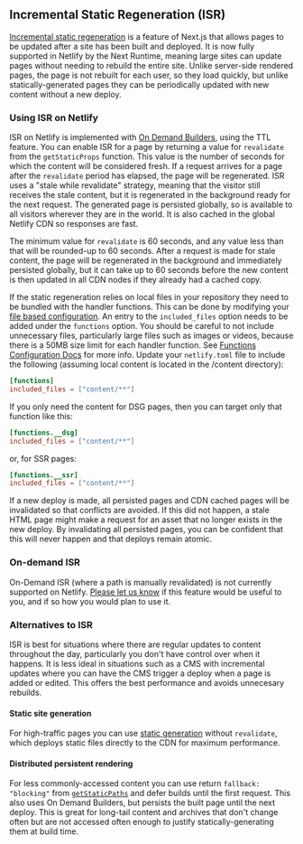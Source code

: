 ## Incremental Static Regeneration (ISR)

[Incremental static regeneration](https://vercel.com/docs/concepts/next.js/incremental-static-regeneration) is a feature
of Next.js that allows pages to be updated after a site has been built and deployed. It is now fully supported in
Netlify by the Next Runtime, meaning large sites can update pages without needing to rebuild the entire site. Unlike
server-side rendered pages, the page is not rebuilt for each user, so they load quickly, but unlike statically-generated
pages they can be periodically updated with new content without a new deploy.

### Using ISR on Netlify

ISR on Netlify is implemented with [On Demand Builders](https://docs.netlify.com/configure-builds/on-demand-builders/),
using the TTL feature. You can enable ISR for a page by returning a value for `revalidate` from the `getStaticProps`
function. This value is the number of seconds for which the content will be considered fresh. If a request arrives for a
page after the `revalidate` period has elapsed, the page will be regenerated. ISR uses a "stale while revalidate"
strategy, meaning that the visitor still receives the stale content, but it is regenerated in the background ready for
the next request. The generated page is persisted globally, so is available to all visitors wherever they are in the
world. It is also cached in the global Netlify CDN so responses are fast.

The minimum value for `revalidate` is 60 seconds, and any value less than that will be rounded-up to 60 seconds. After a
request is made for stale content, the page will be regenerated in the background and immediately persisted globally,
but it can take up to 60 seconds before the new content is then updated in all CDN nodes if they already had a cached
copy.

If the static regeneration relies on local files in your repository they need to be bundled with the handler functions.
This can be done by modifying your
[file based configuration](https://docs.netlify.com/configure-builds/file-based-configuration). An entry to the
`included_files` option needs to be added under the `functions` option. You should be careful to not include unnecessary
files, particularly large files such as images or videos, because there is a 50MB size limit for each handler function.
See [Functions Configuration Docs](https://docs.netlify.com/configure-builds/file-based-configuration/#functions) for
more info. Update your `netlify.toml` file to include the following (assuming local content is located in the /content
directory):

```toml
[functions]
included_files = ["content/**"]
```

If you only need the content for DSG pages, then you can target only that function like this:

```toml
[functions.__dsg]
included_files = ["content/**"]
```

or, for SSR pages:

```toml
[functions.__ssr]
included_files = ["content/**"]
```

If a new deploy is made, all persisted pages and CDN cached pages will be invalidated so that conflicts are avoided. If
this did not happen, a stale HTML page might make a request for an asset that no longer exists in the new deploy. By
invalidating all persisted pages, you can be confident that this will never happen and that deploys remain atomic.

### On-demand ISR

On-Demand ISR (where a path is manually revalidated) is not currently supported on Netlify.
[Please let us know](https://github.com/netlify/next-runtime/discussions/1228) if this feature would be useful to you,
and if so how you would plan to use it.

### Alternatives to ISR

ISR is best for situations where there are regular updates to content throughout the day, particularly you don't have
control over when it happens. It is less ideal in situations such as a CMS with incremental updates where you can have
the CMS trigger a deploy when a page is added or edited. This offers the best performance and avoids unnecesary
rebuilds.

#### Static site generation

For high-traffic pages you can use
[static generation](https://nextjs.org/docs/basic-features/data-fetching#getstaticprops-static-generation) without
`revalidate`, which deploys static files directly to the CDN for maximum performance.

#### Distributed persistent rendering

For less commonly-accessed content you can use return `fallback: "blocking"` from
[`getStaticPaths`](https://nextjs.org/docs/basic-features/data-fetching#getstaticpaths-static-generation) and defer
builds until the first request. This also uses On Demand Builders, but persists the built page until the next deploy.
This is great for long-tail content and archives that don't change often but are not accessed often enough to justify
statically-generating them at build time.
